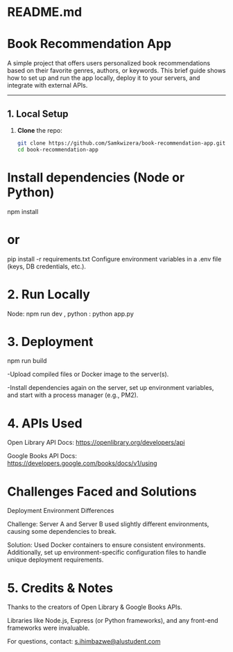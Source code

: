 # README.md

# Book Recommendation App

A simple project that offers users personalized book recommendations based on their favorite genres, authors, or keywords. This brief guide shows how to set up and run the app locally, deploy it to your servers, and integrate with external APIs.

---

## 1. Local Setup

1. **Clone** the repo:
   ```bash
   git clone https://github.com/Samkwizera/book-recommendation-app.git 
   cd book-recommendation-app

# Install dependencies (Node or Python)

npm install
# or
pip install -r requirements.txt
Configure environment variables in a .env file (keys, DB credentials, etc.).

# 2. Run Locally

Node: npm run dev , python : python app.py 

# 3. Deployment
npm run build

-Upload compiled files or Docker image to the server(s).

-Install dependencies again on the server, set up environment variables, and start with a process manager (e.g., PM2).

# 4. APIs Used
Open Library API
Docs: https://openlibrary.org/developers/api

Google Books API
Docs: https://developers.google.com/books/docs/v1/using

# Challenges Faced and Solutions
Deployment Environment Differences

Challenge: Server A and Server B used slightly different environments, causing some dependencies to break.

Solution: Used Docker containers to ensure consistent environments. Additionally, set up environment-specific configuration files to handle unique deployment requirements.

# 5. Credits & Notes
Thanks to the creators of Open Library & Google Books APIs.

Libraries like Node.js, Express (or Python frameworks), and any front-end frameworks were invaluable.

For questions, contact: s.ihimbazwe@alustudent.com



